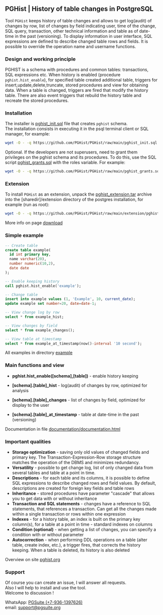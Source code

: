 ## PGHist | History of table changes in PostgreSQL

Tool `PGHist` keeps history of table changes and allows to get log(audit) of changes by row,
list of changes by field indicating user, time of the change, SQL query, transaction, other technical information
and table as of date-time in the past (versioning).
To display information in user interface, SQL expressions are defined to describe changed table rows and fields.
It is possible to override the operation name and username functions.

### Design and working principle ###

PGHIST is a schema with procedures and common tables: transactions, SQL expressions etc.
When history is enabled (procedure `pghist.hist_enable`), for specified table created additional table, triggers for insert,update,delete,truncate, stored procedures and view for obtaining data.
When a table is changed, triggers are fired that modify the history table.
There are also event triggers that rebuild the history table and recreate the stored procedures.

### Installation ###

The installer is [pghist_init.sql](https://github.com/PGHist/PGHist/raw/main/pghist_init.sql) file that creates `pghist` schema.  
The installation consists in executing it in the psql terminal client or SQL manager, for example:  

```bash
wget -O - -q https://github.com/PGHist/PGHist/raw/main/pghist_init.sql | psql -d [database]
```

Optional. If the developers are not superusers, need to grant them privileges on the pghist schema and its procedures.
To do this, use the SQL script [pghist_grants.sql](https://github.com/PGHist/PGHist/raw/main/pghist_grants.sql) with the roles variable. For example:

```bash
wget -O - -q https://github.com/PGHist/PGHist/raw/main/pghist_grants.sql | psql -d [database] -v roles=[developers]
```

### Extension ###

To install `PGHist` as an extension, unpack the [pghist_extension.tar](https://github.com/PGHist/PGHist/raw/main/extension/pghist_extension.tar) archive into the [sharedir]/extension directory of the postgres installation, for example (run as root):

```bash
wget -O - -q https://github.com/PGHist/PGHist/raw/main/extension/pghist_extension.tar | tar x -C `su - postgres -c "pg_config --sharedir"`/extension
```
More info on page [download](https://pghist.org/en/download/)

### Simple example ###

```sql
-- Create table
create table example(
  id int primary key,
  name varchar(20),
  number numeric(10,2),
  date date
);

-- Enable keeping history
call pghist.hist_enable('example');

-- Change table
insert into example values (1, 'Example', 10, current_date);
update example set number=20, date=date-1;

-- View change log by row
select * from example_hist;

-- View changes by field
select * from example_changes();

-- View table at timestamp 
select * from example_at_timestamp(now()-interval '10 second');
```

All examples in directory [example](https://github.com/PGHist/PGHist/tree/main/example)

### Main functions and view ###
  
*   **pghist.hist\_enable(\[schema\],\[table\])** - enable history keeping 

*   **\[schema\].\[table\]_hist** - log(audit) of changes by row, optimized for analysis
  
*   **\[schema\].\[table\]\_changes** - list of changes by field, optimized for display to the user

*   **\[schema\].\[table\]\_at\_timestamp** - table at date-time in the past (versioning)

Documentation in file [documentation/documentation.html](https://htmlpreview.github.io/?https://github.com/PGHist/PGHist/blob/main/documentation/documentation.html)  

### Important qualities ### 

*   **Storage optimization** - saving only old values of changed fields and primary key. The Transaction-Expression-Row storage structure matches the operation of the DBMS and minimizes redundancy.
*   **Versatility** - possible to get change log, list of only changed data from several tables and table at a point in time.
*   **Descriptions** - for each table and its columns, it is possible to define SQL expressions to describe changed rows and field values. By default, descriptions are created for foreign key fields and table rows
*   **Inheritance** - stored procedures have parameter "cascade" that allows you to get data with or without inheritance
*   **Transaction and SQL statements** - changes have a reference to SQL statements, that references a transaction. Can get all the changes made within a single transaction or rows within one expression
*   **Indexes** - for a history table, an index is built on the primary key column(s), for a table at a point in time - standard indexes on columns
*   **Condition (optional)** - when getting a list of changes, you can specify a condition with or without parameter
*   **Autocorrection** - when performing DDL operations on a table (alter table, create index, etc.), a trigger fires, that corrects the history keeping. When a table is deleted, its history is also deleted

Overview on site [pghist.org](https://pghist.org/)

### Support ### 

Of course you can create an issue, I will answer all requests.  
Also I will help to install and use the tool.  
Welcome to discussion !  

WhatsApp: [PGSuite (+7-936-1397626)](https://wa.me/79361397626)  
email: [support\@pgsuite.org](mailto:support@pgsuite.org?subject=PGXLS)

